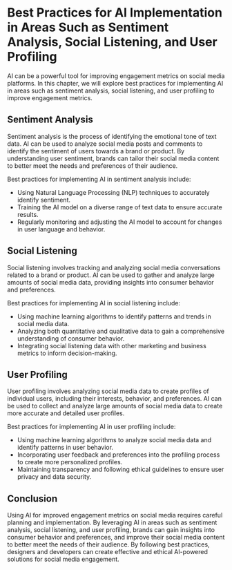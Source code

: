 Best Practices for AI Implementation in Areas Such as Sentiment Analysis, Social Listening, and User Profiling
===================================================================================================================================================================

AI can be a powerful tool for improving engagement metrics on social media platforms. In this chapter, we will explore best practices for implementing AI in areas such as sentiment analysis, social listening, and user profiling to improve engagement metrics.

Sentiment Analysis
------------------

Sentiment analysis is the process of identifying the emotional tone of text data. AI can be used to analyze social media posts and comments to identify the sentiment of users towards a brand or product. By understanding user sentiment, brands can tailor their social media content to better meet the needs and preferences of their audience.

Best practices for implementing AI in sentiment analysis include:

* Using Natural Language Processing (NLP) techniques to accurately identify sentiment.
* Training the AI model on a diverse range of text data to ensure accurate results.
* Regularly monitoring and adjusting the AI model to account for changes in user language and behavior.

Social Listening
----------------

Social listening involves tracking and analyzing social media conversations related to a brand or product. AI can be used to gather and analyze large amounts of social media data, providing insights into consumer behavior and preferences.

Best practices for implementing AI in social listening include:

* Using machine learning algorithms to identify patterns and trends in social media data.
* Analyzing both quantitative and qualitative data to gain a comprehensive understanding of consumer behavior.
* Integrating social listening data with other marketing and business metrics to inform decision-making.

User Profiling
--------------

User profiling involves analyzing social media data to create profiles of individual users, including their interests, behavior, and preferences. AI can be used to collect and analyze large amounts of social media data to create more accurate and detailed user profiles.

Best practices for implementing AI in user profiling include:

* Using machine learning algorithms to analyze social media data and identify patterns in user behavior.
* Incorporating user feedback and preferences into the profiling process to create more personalized profiles.
* Maintaining transparency and following ethical guidelines to ensure user privacy and data security.

Conclusion
----------

Using AI for improved engagement metrics on social media requires careful planning and implementation. By leveraging AI in areas such as sentiment analysis, social listening, and user profiling, brands can gain insights into consumer behavior and preferences, and improve their social media content to better meet the needs of their audience. By following best practices, designers and developers can create effective and ethical AI-powered solutions for social media engagement.
